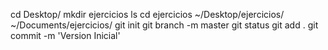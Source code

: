 cd Desktop/
mkdir ejercicios
ls
cd ejercicios
~/Desktop/ejercicios/ ~/Documents/ejercicios/
git init
git branch -m master
git status
git add .
git commit -m 'Version Inicial'
